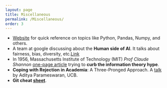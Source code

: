```yaml
---
layout: page
title: Miscellaneous
permalink: /Miscellaneous/
order: 3
---
```


- [Website](https://t.co/7DtawV9oTN?amp=1) for quick reference on topics like Python, Pandas, Numpy, and others.
- A team at google discussing about the __Human side of AI__. It talks about fairness, bias, diversity, etc.[Link](https://pair.withgoogle.com/explorables/)
- In 1956, Massachusetts Institute of Technology (MIT) _Prof Claude Shannon_ [one-page article](../assets/miscellaneous/Shannon_Claude_E_1956_The_Bandwagon.pdf) trying to __curb the information theory hype__.
- __Coping with Rejection in Academia__: A Three-Pronged Approach. A [talk](https://www.loom.com/share/89bfb10668d94595b265a156126474a5) by Aditya Parameswaran, UCB.
- __Git cheat [sheet](../assets/miscellaneous/git-cheat-sheet.pdf)__.


<!-- <iframe width="250" height="150" src="https://www.youtube.com/embed/lvNNihPXYvs" title="YouTube video player" frameborder="0" allow="accelerometer; autoplay; clipboard-write; encrypted-media; gyroscope; picture-in-picture" allowfullscreen></iframe> -->
